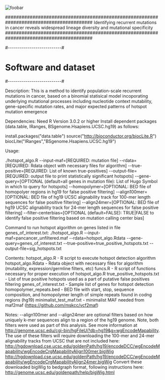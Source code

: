 ![foobar](http://i.imgur.com/4yfRvVt.gif)

########################################################################################
Identifying recurrent mutations in cancer reveals widespread lineage diversity and mutational specificity
########################################################################################

#---------------------------#
#   Software and dataset    #
#---------------------------#

Description: 
This is a method to identify population-scale recurrent mutations in cancer, based on a binomial
statisical model incoporating underlying mutational processes including nucleotide context
mutability, gene-specific mutation rates, and major expected patterns of hotspot mutation emergence

Dependencies:
Need R Version 3.0.2 or higher
Install dependent packages (data.table, IRanges, BSgenome.Hsapiens.UCSC.hg19) as follows:

install.packages("data.table")
source("http://bioconductor.org/biocLite.R")
biocLite("IRanges","BSgenome.Hsapiens.UCSC.hg19")

Usage:

./hotspot_algo.R
    --input-maf=[REQUIRED: mutation file]
    --rdata=[REQUIRED: Rdata object with necessary files for algorithm]
    --true-positive=[REQUIRED: List of known true-positives]
    --output-file=[REQUIRED: output file to print statistically significant hotspots]
    --gene-query=[OPTIONAL (default=all genes in mutation file): List of Hugo Symbol in which to query for hotspots]
    --homopolymer=[OPTIONAL: BED file of homopolyer regions in hg19 for false positive filtering]
    --align100mer=[OPTIONAL: BED file of hg19 UCSC alignability track for 100-mer length sequences for false positive filtering]
    --align24mer=[OPTIONAL: BED file of hg19 UCSC alignability track for 24-mer length sequences for false positive filtering]
    --filter-centerbias=[OPTIONAL (default=FALSE): TRUE|FALSE to identify false positive filtering based on mutation calling center bias]

Command to run hotspot algorithm on genes listed in file genes_of_interest.txt:
./hotspot_algo.R --input-maf=pancancer_unfiltered.maf --rdata=hotspot_algo.Rdata --gene-query=genes_of_interest.txt --true-positive=true_positive_hotspots.txt --output-file=sig_hotspots.txt

Contents:
hotspot_algo.R - R script to execute hotspot detection algorithm
hotspot_algo.Rdata - Rdata object with necessary files for algorithm (mutability, expression/germline filters, etc)
funcs.R - R script of functions necessary for proper execution of hotspot_algo.R
true_positive_hotspots.txt - List of true positive hotspots used as a part of putative false positives filtering
genes_of_interest.txt - Sample list of genes for hotspot detection
homopolymer_repeats.bed - BED file with start, stop, sequence composition, and homopolymer length of simple repeats found in codng regions (hg19)
minimalist_test_maf.txt - minimalist MAF needed from maf2maf (https://github.com/mskcc/vcf2maf)

Notes:
--align100mer and --align24mer are optional filters based on how uniquely k-mer sequences align to a region of the hg19 genome. Note, both filters were used as part of this analysis. See more information at http://genome.ucsc.edu/cgi-bin/hgFileUi?db=hg19&g=wgEncodeMapability.
The use of these filters will require downloading the 100-mer and 24-mer alignability tracks from UCSC that are not included here:
	http://hgdownload.cse.ucsc.edu/goldenPath/hg19/encodeDCC/wgEncodeMapability/wgEncodeCrgMapabilityAlign100mer.bigWig
	http://hgdownload.cse.ucsc.edu/goldenPath/hg19/encodeDCC/wgEncodeMapability/wgEncodeCrgMapabilityAlign24mer.bigWig
Convert these downloaded bigWig to bedgraph format, following instructions here: http://genome.ucsc.edu/goldenpath/help/bigWig.html
